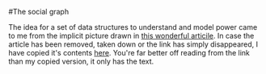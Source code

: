 #The social graph

The idea for a set of data structures to understand and model power came to me from the implicit picture drawn in [this wonderful articile](https://www.newscientist.com/article/mg22329850-600-end-of-nations-is-there-an-alternative-to-countries/?utm_source=NSNS&utm_medium=SOC&utm_campaign=hoot&cmpid=SOC%7CNSNS%7C2016-GLOBAL-hoot).  In case the article has been removed, taken down or the link has simply disappeared, I have copied it's contents [here](End_of_nations_Is_there_an_alternative_to_countries.txt).  You're far better off reading from the link than my copied version, it only has the text.


